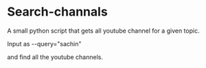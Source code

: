 Search-channals
===============

A small python script that gets all youtube channel for a given topic.

Input as --query="sachin"

and find all the youtube channels.
